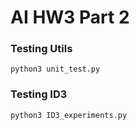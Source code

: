 # AI HW3 Part 2

### Testing Utils

```
python3 unit_test.py
```

### Testing ID3

```
python3 ID3_experiments.py
```